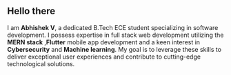 ## Hello there

I am **Abhishek V**, a dedicated B.Tech ECE student specializing in software development. I possess expertise in full
stack web development utilizing the **MERN stack** ,**Flutter** mobile app development and a keen interest in
**Cybersecurity** and **Machine learning**. My goal is to leverage these skills to deliver exceptional user experiences and
contribute to cutting-edge technological solutions.
